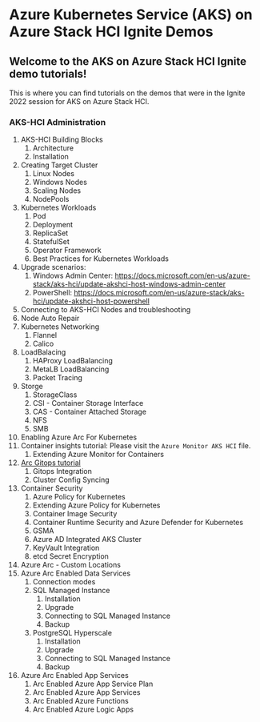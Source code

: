 # Azure Kubernetes Service (AKS) on Azure Stack HCI Ignite Demos

## Welcome to the AKS on Azure Stack HCI Ignite demo tutorials!

This is where you can find tutorials on the demos that were in the Ignite 2022 session for AKS on Azure Stack HCI.

### AKS-HCI Administration
1. AKS-HCI Building Blocks
   1. Architecture
   2. Installation
2. Creating Target Cluster
   1. Linux Nodes 
   2. Windows Nodes
   3. Scaling Nodes
   4. NodePools
3. Kubernetes Workloads
   1. Pod
   2. Deployment
   3. ReplicaSet
   4. StatefulSet
   5. Operator Framework
   6. Best Practices for Kubernetes Workloads 
5. Upgrade scenarios:
   1. Windows Admin Center: https://docs.microsoft.com/en-us/azure-stack/aks-hci/update-akshci-host-windows-admin-center
   2. PowerShell: https://docs.microsoft.com/en-us/azure-stack/aks-hci/update-akshci-host-powershell
6. Connecting to AKS-HCI Nodes and troubleshooting
7. Node Auto Repair
8. Kubernetes Networking
   1. Flannel
   2. Calico
9. LoadBalacing
   1. HAProxy LoadBalancing
   2. MetaLB LoadBalancing
   3. Packet Tracing
10. Storge
    1. StorageClass
    2. CSI - Container Storage Interface
    3. CAS - Container Attached Storage
    4. NFS
    5. SMB
11. Enabling Azure Arc For Kubernetes
12. Container insights tutorial: Please visit the `Azure Monitor AKS HCI` file.
    1. Extending Azure Monitor for Containers
13. [Arc Gitops tutorial](https://azurearcjumpstart.io/azure_arc_jumpstart/azure_arc_k8s/day2/aks_stack_hci/aks_hci_gitops_basic/)
    1. Gitops Integration
    2. Cluster Config Syncing 
14. Container Security
    1. Azure Policy for Kubernetes
    2. Extending Azure Policy for Kubernetes
    3. Container Image Security
    4. Container Runtime Security and Azure Defender for Kubernetes
    5. GSMA
    6. Azure AD Integrated AKS Cluster
    7. KeyVault Integration
    8. etcd Secret Encryption
 14. Azure Arc - Custom Locations
 15. Azure Arc Enabled Data Services
     1. Connection modes
     2. SQL Managed Instance
        1. Installation
        2. Upgrade
        3. Connecting to SQL Managed Instance
        4. Backup
     3. PostgreSQL Hyperscale
        1. Installation
        2. Upgrade
        3. Connecting to SQL Managed Instance
        4. Backup
   16. Azure Arc Enabled App Services
       1. Arc Enabled Azure App Service Plan
       2. Arc Enabled Azure App Services
       3. Arc Enabled Azure Functions
       4. Arc Enabled Azure Logic Apps
   
